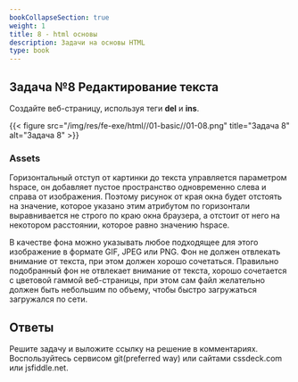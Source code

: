 ```yaml
---
bookCollapseSection: true
weight: 1
title: 8 - html основы
description: Задачи на основы HTML
type: book
---
```


## Задача №8 Редактирование текста

Создайте веб-страницу, используя теги **del** и **ins**.

{{< figure src="/img/res/fe-exe/html//01-basic//01-08.png" title="Задача 8" alt="Задача 8" >}}

### Assets

Горизонтальный отступ от картинки до текста управляется параметром hspace,
он добавляет пустое пространство одновременно слева и справа от изображения.
Поэтому рисунок от края окна будет отстоять на значение, которое указано
этим атрибутом по горизонтали выравнивается не строго по краю окна браузера,
а отстоит от него на некотором расстоянии, которое равно значению hspace.

В качестве фона можно указывать любое подходящее для этого изображение в формате GIF,
JPEG или PNG. Фон не должен отвлекать внимание от текста, при этом должен хорошо
сочетаться. Правильно подобранный фон не отвлекает внимание от текста, хорошо
сочетается с цветовой гаммой веб-страницы, при этом сам файл
желательно должен быть небольшим по объему, чтобы быстро загружаться
загружался по сети.
## Ответы

Решите задачу и выложите ссылку на решение в комментариях.
Воспользуйтесь сервисом git(preferred way) или сайтами cssdeck.com или jsfiddle.net.
